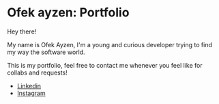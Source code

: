 # Ofek ayzen: Portfolio

Hey there!

My name is Ofek Ayzen, I'm a young and curious developer trying to find my way 
the software world.

This is my portfolio, feel free to contact me whenever you feel like for collabs and requests!


- [Linkedin](https://www.linkedin.com/in/ofek-ayzen-410a40247/) 
- [Instagram](https://www.instagram.com/ofekayzen?igsh=MXN3cGxkdTVxMGNnYQ==)


